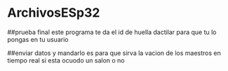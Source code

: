 # ArchivosESp32


##prueba final 
este programa te da el id de huella dactilar para que tu lo pongas en tu usuario

##enviar datos y mandarlo
es para que sirva la vacion de los maestros en tiempo real si esta ocuodo un salon o no

